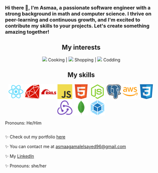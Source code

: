 ### Hi there 👋, I'm Asmaa, a passionate software engineer with a strong background in math and computer science. I thrive on peer-learning and continuous growth, and I'm excited to contribute my skills to your projects. Let's create something amazing together!
<!--
**AsmaaEliwa/AsmaaEliwa** is a ✨ _special_ ✨ repository because its `README.md` (this file) appears on your GitHub profile.

Here are some ideas to get you started:

- 🔭 I’m currently working on ...
- 🌱 I’m currently learning ...
- 👯 I’m looking to collaborate on ...
- 🤔 I’m looking for help with ...
- 💬 Ask me about ...
- 📫 How to reach me: ...
- 😄 Pronouns: ...
- ⚡ Fun fact: ...
-->
<h2 align="center">My interests</h2>
<div id="header" align="center" >
<img src="https://media.giphy.com/media/2v79hFdAcrU4av64XI/giphy.gif)https://media.giphy.com/media/2v79hFdAcrU4av64XI/giphy.gif" width="50"/> Cooking |  <img src="https://media.giphy.com/media/xUOxeSXjqTCTzkq40w/giphy.gif" width="50" /> Shopping  | <img src="https://media.giphy.com/media/xThta0yq8q9JwHL8kg/giphy.gif" width="50" /> Codding
</div>

<h2 align="center" >My skills</h2>
<div id="header" align="center" >
<img src="https://raw.githubusercontent.com/devicons/devicon/1119b9f84c0290e0f0b38982099a2bd027a48bf1/icons/react/react-original.svg" width="50"/> 
<img src="https://raw.githubusercontent.com/devicons/devicon/1119b9f84c0290e0f0b38982099a2bd027a48bf1/icons/ruby/ruby-plain.svg" width="50"/>
  <img src="https://raw.githubusercontent.com/devicons/devicon/1119b9f84c0290e0f0b38982099a2bd027a48bf1/icons/rails/rails-plain-wordmark.svg" width="50"/>
  <img src="https://raw.githubusercontent.com/devicons/devicon/1119b9f84c0290e0f0b38982099a2bd027a48bf1/icons/javascript/javascript-original.svg" width="50"/>
  <img src="https://raw.githubusercontent.com/devicons/devicon/1119b9f84c0290e0f0b38982099a2bd027a48bf1/icons/html5/html5-original.svg" width="50"/>
  <img src="https://raw.githubusercontent.com/devicons/devicon/1119b9f84c0290e0f0b38982099a2bd027a48bf1/icons/nodejs/nodejs-original.svg" width="50"/>
  <img src="https://raw.githubusercontent.com/devicons/devicon/1119b9f84c0290e0f0b38982099a2bd027a48bf1/icons/postgresql/postgresql-original.svg" width="50"/>

  <img src="https://raw.githubusercontent.com/devicons/devicon/1119b9f84c0290e0f0b38982099a2bd027a48bf1/icons/amazonwebservices/amazonwebservices-plain-wordmark.svg" width="50"/>
  <img src="https://raw.githubusercontent.com/devicons/devicon/1119b9f84c0290e0f0b38982099a2bd027a48bf1/icons/css3/css3-original.svg" width="50"/>
  <img src="https://raw.githubusercontent.com/devicons/devicon/1119b9f84c0290e0f0b38982099a2bd027a48bf1/icons/redux/redux-original.svg" width="50"/>
  <img src="https://raw.githubusercontent.com/devicons/devicon/1119b9f84c0290e0f0b38982099a2bd027a48bf1/icons/mongodb/mongodb-original.svg" width="50"/>
  <img src="https://raw.githubusercontent.com/devicons/devicon/1119b9f84c0290e0f0b38982099a2bd027a48bf1/icons/webpack/webpack-original.svg" width="50"/>
  
</div>


 Pronouns: He/Him

<h2 align="center" ></h2>
<p>
 ✨ Check out my portfolio <a href="https://asmaaeliwa.github.io/">here</a>
</p>

<p>
 ✨  You can contact me at <a href="https://mail.google.com/mail/u/0/?tab=rm&ogbl#inbox">asmaagamalelsayed96@gmail.com</a>
</p>

<p>
 ✨  My  <a href="https://www.linkedin.com/in/asmaa-eliwa-38a38621a/">LinkedIn </a>
</p>

<p>
 ✨  Pronouns: she/her
</p>
